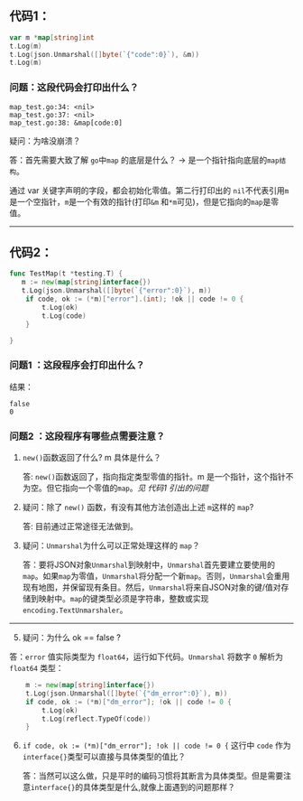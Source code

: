 ## 代码1：

```go
var m *map[string]int
t.Log(m)
t.Log(json.Unmarshal([]byte(`{"code":0}`), &m))
t.Log(m)
```

### 问题：这段代码会打印出什么？

    map_test.go:34: <nil>
    map_test.go:37: <nil>
    map_test.go:38: &map[code:0]

疑问：为啥没崩溃？

答：首先需要大致了解 `go`中`map` 的底层是什么？ -> 是一个指针指向底层的`map结构`。

通过 var 关键字声明的字段，都会初始化零值。第二行打印出的 `nil`不代表引用`m`是一个空指针，`m`是一个有效的指针(打印`&m` 和`*m`可见)，但是它指向的`map`是零值。 



___



## 代码2：

```go
func TestMap(t *testing.T) {
   m := new(map[string]interface{})
   t.Log(json.Unmarshal([]byte(`{"error":0}`), m))
	if code, ok := (*m)["error"].(int); !ok || code != 0 {
		t.Log(ok)
		t.Log(code)
	}

}
```

### 问题1 ：这段程序会打印出什么？

结果：

```
false
0
```

### 问题2 ：这段程序有哪些点需要注意？

1. `new()`函数返回了什么? m 具体是什么？

   答: `new()`函数返回了，指向指定类型零值的指针。m 是一个指针，这个指针不为空。但它指向一个零值的`map`。*见 代码1 引出的问题*

2. 疑问：除了 `new()` 函数，有没有其他方法创造出上述 `m`这样的 `map`?

   答: 目前通过正常途径无法做到。

3. 疑问：`Unmarshal`为什么可以正常处理这样的 `map`？

   答：要将JSON对象`Unmarshal`到映射中，`Unmarshal`首先要建立要使用的`map`。如果`map`为零值，`Unmarshal`将分配一个新`map`。否则，`Unmarshal`会重用现有地图，并保留现有条目。然后，`Unmarshal`将来自JSON对象的键/值对存储到映射中。`map`的键类型必须是字符串，整数或实现`encoding.TextUnmarshaler`。

---



5. 疑问：为什么 ok == false ?

答：`error` 值实际类型为 `float64`，运行如下代码。`Unmarshal` 将数字 `0` 解析为 `float64` 类型：

```go
	m := new(map[string]interface{})
	t.Log(json.Unmarshal([]byte(`{"dm_error":0}`), m))
	if code, ok := (*m)["dm_error"]; !ok || code != 0 {
		t.Log(ok)
		t.Log(reflect.TypeOf(code))
	}
```

6. `if code, ok := (*m)["dm_error"]; !ok || code != 0 {`  这行中 `code` 作为 `interface{}`类型可以直接与具体类型的值比？

   答：当然可以这么做，只是平时的编码习惯将其断言为具体类型。但是需要注意`interface{}`的具体类型是什么,就像上面遇到的问题那样？

